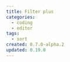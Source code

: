 ```yaml
---
title: Filter plus
categories:
  - coding
  - editor
tags:
  - sort
created: 0.7.0-alpha.2
updated: 0.19.0
---
```

